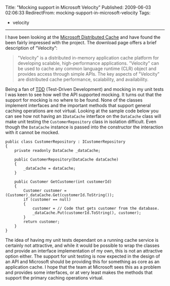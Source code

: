 Title: "Mocking support in Microsoft Velocity"
Published: 2009-06-03 02:06:33
RedirectFrom: mocking-support-in-microsoft-velocity
Tags:
  - velocity
---
I have been looking at the [Microsoft Distributed Cache](http://www.microsoft.com/downloads/details.aspx?FamilyId=B24C3708-EEFF-4055-A867-19B5851E7CD2&displaylang=en) and have found the been fairly impressed with the project. The download page offers a brief description of “Velocity”:

> "Velocity" is a distributed in-memory application cache platform for developing scalable, high-performance applications. "Velocity" can be used to cache any common language runtime (CLR) object and provides access through simple APIs. The key aspects of "Velocity" are distributed cache performance, scalability, and availability.

Being a fan of [TDD](http://www.testdriven.com/) (Test-Driven Development) and mocking in my unit tests I was keen to see how well the API supported mocking. It turns out that the support for mocking is no where to be found. None of the classes implement interfaces and the important methods that support general caching operations are not virtual. Looking at the sample code below you can see how not having an `IDataCache` interface on the `DataCache` class will make unit testing the `CustomerRepository` class in isolation difficult. Even though the `DataCache` instance is passed into the constructor the interaction with it cannot be mocked.

    public class CustomerRepository : ICustomerRepository
    {
        private readonly DataCache _dataCache;
    
        public CustomerRepository(DataCache dataCache)
        {
            _dataCache = dataCache;
        }
    
        public Customer GetCustomer(int customerId)
        {
            Customer customer = (Customer)_dataCache.Get(customerId.ToString());
            if (customer == null)
            {
                customer = // Code that gets customer from the database.
                _dataCache.Put(customerId.ToString(), customer);
            }
            return customer;
        }
    }

The idea of having my unit tests dependant on a running cache service is certainly not attractive, and while it would be possible to wrap the classes and provide an interface implementation of my own, this is not an attractive option either. The support for unit testing is now expected in the design of an API and Microsoft should be providing this for something as core as an application cache. I hope that the team at Microsoft sees this as a problem and provides some interfaces, or at very least makes the methods that support the primary caching operations virtual.

